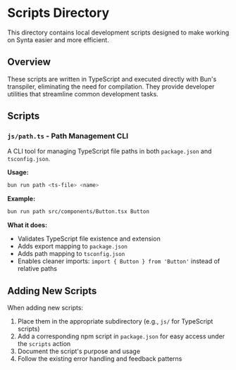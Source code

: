 # Scripts Directory

This directory contains local development scripts designed to make working on Synta easier and more efficient.

## Overview

These scripts are written in TypeScript and executed directly with Bun's transpiler, eliminating the need for compilation. They provide developer utilities that streamline common development tasks.

## Scripts

### `js/path.ts` - Path Management CLI

A CLI tool for managing TypeScript file paths in both `package.json` and `tsconfig.json`.

**Usage:**
```bash
bun run path <ts-file> <name>
```

**Example:**
```bash
bun run path src/components/Button.tsx Button
```

**What it does:**
- Validates TypeScript file existence and extension
- Adds export mapping to `package.json`
- Adds path mapping to `tsconfig.json`
- Enables cleaner imports: `import { Button } from 'Button'` instead of relative paths


## Adding New Scripts

When adding new scripts:

1. Place them in the appropriate subdirectory (e.g., `js/` for TypeScript scripts)
2. Add a corresponding npm script in `package.json` for easy access under the `scripts` action
3. Document the script's purpose and usage
4. Follow the existing error handling and feedback patterns